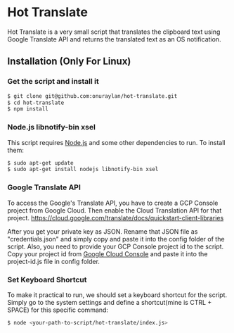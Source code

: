 # Hot Translate

Hot Translate is a very small script that translates the clipboard text using Google Translate API and returns the translated text as an OS notification.

## Installation (Only For Linux)

### Get the script and install it
```sh
$ git clone git@github.com:onuraylan/hot-translate.git
$ cd hot-translate
$ npm install
```

### Node.js libnotify-bin xsel

This script requires [Node.js](https://nodejs.org/) and some other dependencies to run. To install them:

```sh
$ sudo apt-get update
$ sudo apt-get install nodejs libnotify-bin xsel
```

### Google Translate API

To access the Google's Translate API, you have to create a GCP Console project from Google Cloud. Then enable the Cloud Translation API for that project.
https://cloud.google.com/translate/docs/quickstart-client-libraries

After you get your private key as JSON. Rename that JSON file as "credentials.json" and simply copy and paste it into the config folder of the script.
Also, you need to provide your GCP Console project id to the script. Copy your project id from [Google Cloud Console](https://console.cloud.google.com/) and paste it into the project-id.js file in config folder.

### Set Keyboard Shortcut

To make it practical to run, we should set a keyboard shortcut for the script. Simply go to the system settings and define a shortcut(mine is CTRL + SPACE) for this specific command:

```sh
$ node <your-path-to-script/hot-translate/index.js>
```
